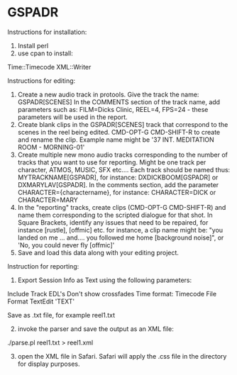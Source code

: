 # GSPADR

Instructions for installation:

1. Install perl
2. use cpan to install:

Time::Timecode
XML::Writer

Instructions for editing:

1. Create a new audio track in protools. Give the track the name: GSPADR[SCENES] In the COMMENTS section of the track name, add parameters such as: FILM=Dicks Clinic, REEL=4, FPS=24 - these parameters will be used in the report.
2. Create blank clips in the GSPADR[SCENES] track that correspond to the scenes in the reel being edited. CMD-OPT-G CMD-SHIFT-R to create and rename the clip. Example name might be '37 INT. MEDITATION ROOM - MORNING-01'
3. Create multiple new mono audio tracks corresponding to the number of tracks that you want to use for reporting. Might be one track per character, ATMOS, MUSIC, SFX etc.... Each track should be named thus: MYTRACKNAME[GSPADR], for instance: DXDICKBOOM[GSPADR] or DXMARYLAV[GSPADR]. In the comments section, add the parameter CHARACTER={charactername}, for instance: CHARACTER=DICK or CHARACTER=MARY
4. In the "reporting" tracks, create clips (CMD-OPT-G CMD-SHIFT-R) and name them corresponding to the scripted dialogue for that shot. In Square Brackets, identify any issues that need to be repaired, for instance [rustle], [offmic] etc. for instance, a clip name might be: "you landed on me ... and.... you followed me home [background noise]", or 'No, you could never fly [offmic]'
5. Save and load this data along with your editing project.

Instruction for reporting:

1. Export Session Info as Text using the following parameters:

Include Track EDL's
Don't show crossfades
Time format: Timecode
File Format TextEdit 'TEXT'

Save as .txt file, for example reel1.txt

2. invoke the parser and save the output as an XML file:

./parse.pl reel1.txt > reel1.xml

3. open the XML file in Safari. Safari will apply the .css file in the directory for display purposes.
